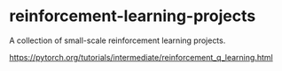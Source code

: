 # reinforcement-learning-projects
A collection of small-scale reinforcement learning projects.

https://pytorch.org/tutorials/intermediate/reinforcement_q_learning.html
